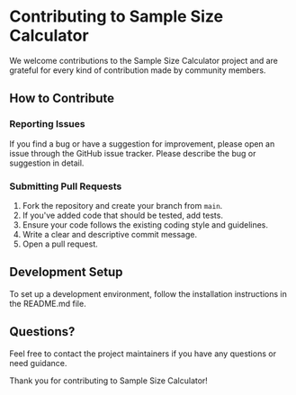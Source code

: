 
# Contributing to Sample Size Calculator

We welcome contributions to the Sample Size Calculator project and are grateful for every kind of contribution made by community members.

## How to Contribute

### Reporting Issues
If you find a bug or have a suggestion for improvement, please open an issue through the GitHub issue tracker. Please describe the bug or suggestion in detail.

### Submitting Pull Requests
1. Fork the repository and create your branch from `main`.
2. If you've added code that should be tested, add tests.
3. Ensure your code follows the existing coding style and guidelines.
4. Write a clear and descriptive commit message.
5. Open a pull request.

## Development Setup
To set up a development environment, follow the installation instructions in the README.md file.

## Questions?
Feel free to contact the project maintainers if you have any questions or need guidance.

Thank you for contributing to Sample Size Calculator!

